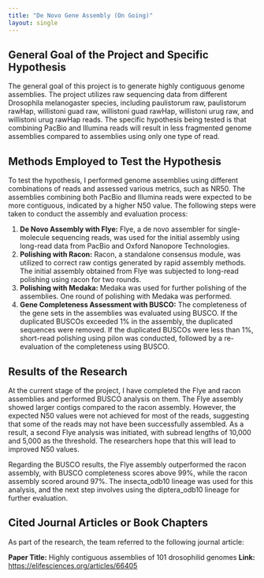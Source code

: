 ```yaml
---
title: "De Novo Gene Assembly (On Going)"
layout: single
---
```


## General Goal of the Project and Specific Hypothesis

The general goal of this project is to generate highly contiguous genome assemblies. The project utilizes raw sequencing data from different Drosophila melanogaster species, including paulistorum raw, paulistorum rawHap, willistoni guad raw, willistoni guad rawHap, willistoni urug raw, and willistoni urug rawHap reads. The specific hypothesis being tested is that combining PacBio and Illumina reads will result in less fragmented genome assemblies compared to assemblies using only one type of read.

## Methods Employed to Test the Hypothesis

To test the hypothesis, I performed genome assemblies using different combinations of reads and assessed various metrics, such as NR50. The assemblies combining both PacBio and Illumina reads were expected to be more contiguous, indicated by a higher N50 value. The following steps were taken to conduct the assembly and evaluation process:

1. **De Novo Assembly with Flye:** Flye, a de novo assembler for single-molecule sequencing reads, was used for the initial assembly using long-read data from PacBio and Oxford Nanopore Technologies.
2. **Polishing with Racon:** Racon, a standalone consensus module, was utilized to correct raw contigs generated by rapid assembly methods. The initial assembly obtained from Flye was subjected to long-read polishing using racon for two rounds.
3. **Polishing with Medaka:** Medaka was used for further polishing of the assemblies. One round of polishing with Medaka was performed.
4. **Gene Completeness Assessment with BUSCO:** The completeness of the gene sets in the assemblies was evaluated using BUSCO. If the duplicated BUSCOs exceeded 1% in the assembly, the duplicated sequences were removed. If the duplicated BUSCOs were less than 1%, short-read polishing using pilon was conducted, followed by a re-evaluation of the completeness using BUSCO.

## Results of the Research

At the current stage of the project, I have completed the Flye and racon assemblies and performed BUSCO analysis on them. The Flye assembly showed larger contigs compared to the racon assembly. However, the expected N50 values were not achieved for most of the reads, suggesting that some of the reads may not have been successfully assembled. As a result, a second Flye analysis was initiated, with subread lengths of 10,000 and 5,000 as the threshold. The researchers hope that this will lead to improved N50 values.

Regarding the BUSCO results, the Flye assembly outperformed the racon assembly, with BUSCO completeness scores above 99%, while the racon assembly scored around 97%. The insecta_odb10 lineage was used for this analysis, and the next step involves using the diptera_odb10 lineage for further evaluation.

## Cited Journal Articles or Book Chapters

As part of the research, the team referred to the following journal article:

**Paper Title:** Highly contiguous assemblies of 101 drosophilid genomes
**Link:** https://elifesciences.org/articles/66405
